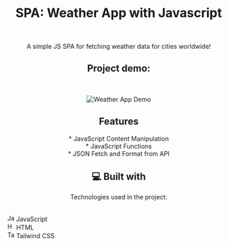 <h1 align="center" id="title">SPA: Weather App with Javascript</h1><br>

<p align="center" id="description">A simple JS SPA for fetching weather data for cities worldwide!</p>

<h2 align="center">Project demo:</h2>
<br>
<p align="center">
  <img src="https://i.imgur.com/akXvyyF.gif" alt="Weather App Demo">
</p>

<h2 align="center">Features</h2>
<p align="center">
  * JavaScript Content Manipulation<br>
  * JavaScript Functions<br>
  * JSON Fetch and Format from API
</p>

<h2 align="center">💻 Built with</h2>
<p align="center">
  Technologies used in the project:
  <br><br>
  
  <img src="https://upload.wikimedia.org/wikipedia/commons/6/6a/JavaScript-logo.png" alt="JavaScript Logo" width="16" height="16"> JavaScript<br>
  <img src="https://upload.wikimedia.org/wikipedia/commons/6/61/HTML5_logo_and_wordmark.svg" alt="HTML Logo" width="16" height="16"> HTML<br>
  <img src="https://upload.wikimedia.org/wikipedia/commons/d/d5/Tailwind_CSS_Logo.svg" alt="Tailwind CSS Logo" width="16" height="16"> Tailwind CSS


</p>
